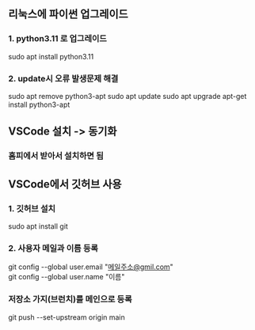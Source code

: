 ## 리눅스에 파이썬 업그레이드

### 1. python3.11 로 업그레이드
sudo apt install python3.11

### 2. update시 오류 발생문제 해결
sudo apt remove  python3-apt
sudo apt update
sudo apt upgrade
apt-get install python3-apt

## VSCode 설치 -> 동기화
### 홈피에서 받아서 설치하면 됨

## VSCode에서 깃허브 사용

### 1. 깃허브 설치
sudo apt install git

### 2. 사용자 메일과 이름 등록
git config --global user.email "메일주소@gmil.com"<br>
git config --global user.name "이름"

### 저장소 가지(브런치)를 메인으로 등록
git push --set-upstream origin main
